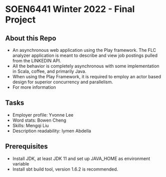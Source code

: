 # SOEN6441 Winter 2022 - Final Project

## About this Repo 
* An asynchronous web application using the Play framework. The FLC analyzer application is meant to describe and view job postings pulled from the LINKEDIN API.
* All the behavior is completely asynchronous with some implementation in Scala, coffee, and primarily Java.
* When using the Play Framework, it is required to employ an actor based design for superior concurrency and parallelism.
* For more information 

## Tasks
* Employer profile: Yvonne Lee
* Word stats: Bowen Cheng
* Skills: Mengqi Liu
* Description readability: Iymen Abdella

## Prerequisites
* Install JDK, at least JDK 11 and set up JAVA_HOME as environment variable
* Install sbt build tool, version 1.6.2 is recommended.

